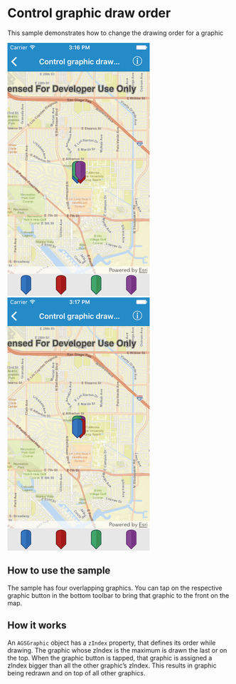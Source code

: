 # Control graphic draw order

This sample demonstrates how to change the drawing order for a graphic

![](image1.png)
![](image2.png)

## How to use the sample

The sample has four overlapping graphics. You can tap on the respective graphic button in the bottom toolbar to bring that graphic to the front on the map.

## How it works

An `AGSGraphic` object has a `zIndex` property, that defines its order while drawing. The graphic whose zIndex is the maximum is drawn the last or on the top. When the graphic button is tapped, that graphic is assigned a zIndex bigger than all the other graphic’s zIndex. This results in graphic being redrawn and on top of all other graphics.




